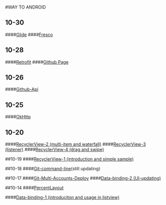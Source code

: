 #WAY TO ANDROID

## 10-30
####[Glide](ImageLoader/glide.md)
####[Fresco](ImageLoader/fresco.md)

## 10-28
####[Retrofit](retrofit-en.md)
####[Github Page](github-page.md)

## 10-26
####[Github-Api](github-api.md)

## 10-25
####[OkHttp](okhttp.md)

## 10-20
####[RecyclerView-2 (multi-item and waterfall)](recycler-view-2.md)
####[RecyclerView-3 (listener)](recycler-view-3.md)
####[RecyclerView-4 (drag and swipe)](recycler-view-4.md)

##10-19
####[RecyclerView-1 (introduction and simple sample)](recycler-view-1.md)

##10-18
####[Git-command-line](git-command-line.md)(still updating)

##10-17
####[Git-Multi-Accounts-Deploy](git-multi-accounts-deploy.md)
####[Data-binding-2 (UI-updating)](data-binding-2.md)

##10-14
####[PercentLayout](percent-layout.md)

####[Data-binding-1 (introduciton and usage in listview)](data-binding-1-en.md)

